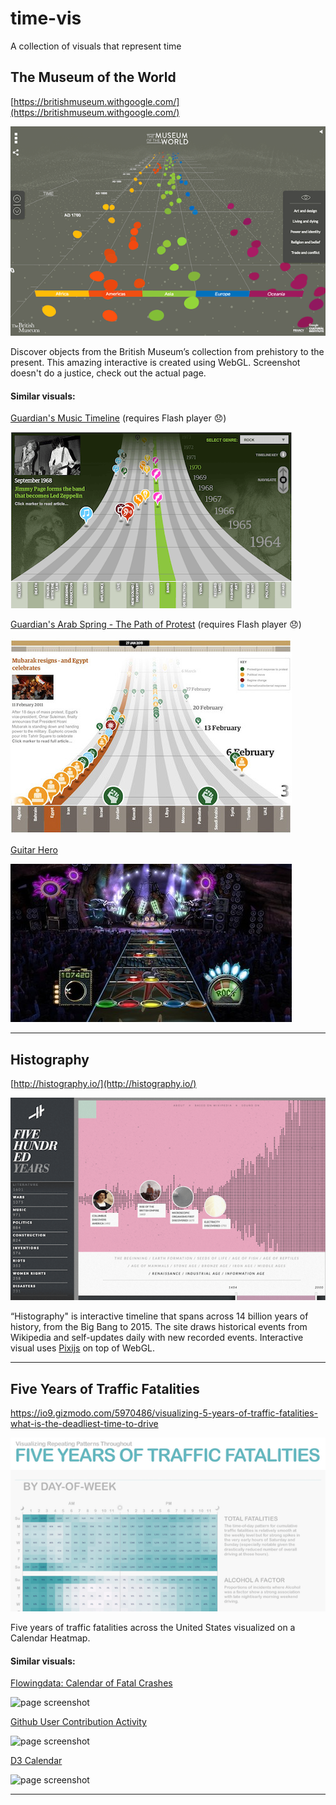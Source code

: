# time-vis

A collection of visuals that represent time


## The Museum of the World

[https://britishmuseum.withgoogle.com/](https://britishmuseum.withgoogle.com/)

![page screenshot](images/museum_of_the_world.png "The Museum of the World")

Discover objects from the British Museum’s collection from prehistory to the present. This amazing interactive is created using WebGL. Screenshot doesn't do a justice, check out the actual page.


#### Similar visuals:

[Guardian's Music Timeline](https://www.theguardian.com/music/interactive/2011/jun/11/history-modern-music-timeline) (requires Flash player 😞)

![page screenshot](images/music_timeline.png "Music Timeline")


[Guardian's Arab Spring - The Path of Protest](https://www.theguardian.com/world/interactive/2011/mar/22/middle-east-protest-interactive-timeline) (requires Flash player 😞)

![page screenshot](images/path_of_protest.jpg "Arab Spring Timeline")


[Guitar Hero](https://www.guitarhero.com/)

![page screenshot](images/guitar_hero.jpg "Guitar Hero")



-----

## Histography

[http://histography.io/](http://histography.io/)

![page screenshot](images/histography.png "Histography")

“Histography" is interactive timeline that spans across 14 billion years of history, from the Big Bang to 2015. The site draws historical events from Wikipedia and self-updates daily with new recorded events. Interactive visual uses [Pixijs](https://github.com/pixijs/pixi.js) on top of WebGL.


-----


## Five Years of Traffic Fatalities

https://io9.gizmodo.com/5970486/visualizing-5-years-of-traffic-fatalities-what-is-the-deadliest-time-to-drive

![page screenshot](images/traffic_fatalities.png "Five Years of Traffic Fatalities")

Five years of traffic fatalities across the United States visualized on a Calendar Heatmap.


#### Similar visuals:

[Flowingdata: Calendar of Fatal Crashes](http://flowingdata.com/2012/01/11/vehicles-involved-in-fatal-crashes/)

<image src="images/flowingdata_calendar.png" alt="page screenshot" title="Calendar of Fatal Crashes" width="450">


<br>

[Github User Contribution Activity](https://github.com/mbostock)

<image src="images/github.png" alt="page screenshot" title="Github User Activity" width="450">


<br>

[D3 Calendar](https://bl.ocks.org/mbostock/4063318)

<image src="images/d3js.png" alt="page screenshot" title="D3 Calendar" width="450">



-----


